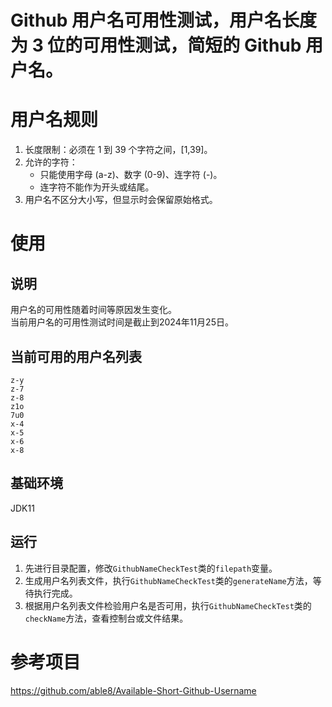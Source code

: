 # Github 用户名可用性测试，用户名长度为 3 位的可用性测试，简短的 Github 用户名。

# 用户名规则
1. 长度限制：必须在 1 到 39 个字符之间，[1,39]。
2. 允许的字符：
   - 只能使用字母 (a-z)、数字 (0-9)、连字符 (-)。
   - 连字符不能作为开头或结尾。
3. 用户名不区分大小写，但显示时会保留原始格式。

# 使用
## 说明
用户名的可用性随着时间等原因发生变化。  
当前用户名的可用性测试时间是截止到2024年11月25日。
## 当前可用的用户名列表
```
z-y
z-7
z-8
z1o
7u0
x-4
x-5
x-6
x-8
```
## 基础环境
JDK11
## 运行
1. 先进行目录配置，修改`GithubNameCheckTest`类的`filepath`变量。
2. 生成用户名列表文件，执行`GithubNameCheckTest`类的`generateName`方法，等待执行完成。
3. 根据用户名列表文件检验用户名是否可用，执行`GithubNameCheckTest`类的`checkName`方法，查看控制台或文件结果。

# 参考项目
https://github.com/able8/Available-Short-Github-Username
